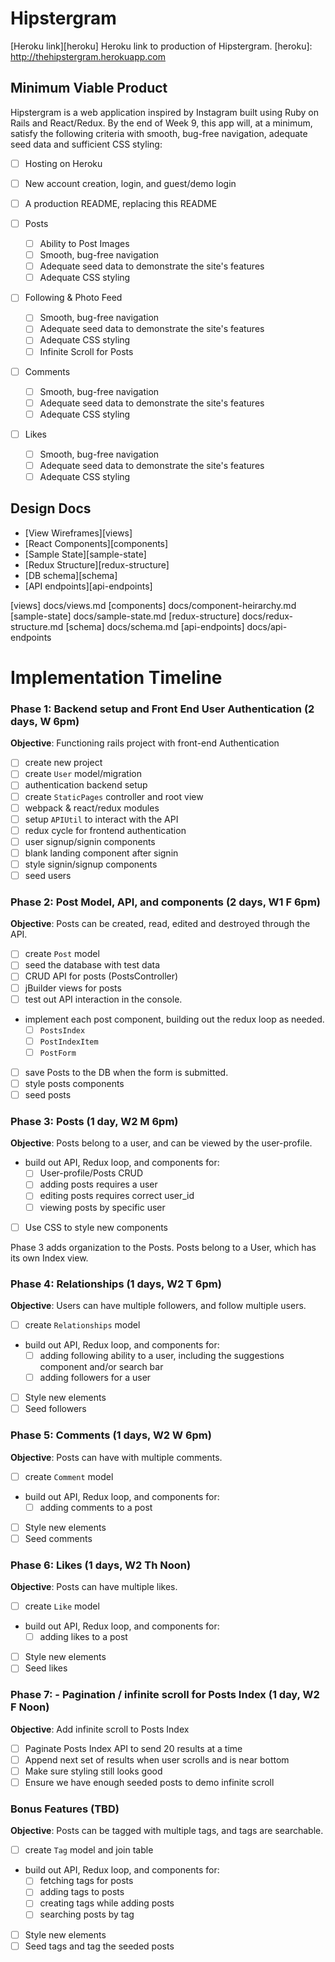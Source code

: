 # Hipstergram

[Heroku link][heroku] Heroku link to production of Hipstergram.
[heroku]: http://thehipstergram.herokuapp.com

## Minimum Viable Product

Hipstergram is a web application inspired by Instagram built using Ruby on Rails and React/Redux. By the end of Week 9, this app will, at a minimum, satisfy the following criteria with smooth, bug-free navigation, adequate seed data and sufficient CSS styling:

- [ ] Hosting on Heroku
- [ ] New account creation, login, and guest/demo login
- [ ] A production README, replacing this README

- [ ] Posts
  - [ ] Ability to Post Images
  - [ ] Smooth, bug-free navigation
  - [ ] Adequate seed data to demonstrate the site's features
  - [ ] Adequate CSS styling

- [ ] Following & Photo Feed
  - [ ] Smooth, bug-free navigation
  - [ ] Adequate seed data to demonstrate the site's features
  - [ ] Adequate CSS styling
  - [ ] Infinite Scroll for Posts

- [ ] Comments
  - [ ] Smooth, bug-free navigation
  - [ ] Adequate seed data to demonstrate the site's features
  - [ ] Adequate CSS styling

- [ ] Likes
  - [ ] Smooth, bug-free navigation
  - [ ] Adequate seed data to demonstrate the site's features
  - [ ] Adequate CSS styling

## Design Docs
* [View Wireframes][views]
* [React Components][components]
* [Sample State][sample-state]
* [Redux Structure][redux-structure]
* [DB schema][schema]
* [API endpoints][api-endpoints]

[views] docs/views.md
[components] docs/component-heirarchy.md
[sample-state] docs/sample-state.md
[redux-structure] docs/redux-structure.md
[schema] docs/schema.md
[api-endpoints] docs/api-endpoints

# Implementation Timeline

### Phase 1: Backend setup and Front End User Authentication (2 days, W 6pm)

**Objective**: Functioning rails project with front-end Authentication

- [ ] create new project
- [ ] create `User` model/migration
- [ ] authentication backend setup
- [ ] create `StaticPages` controller and root view
- [ ] webpack & react/redux modules
- [ ] setup `APIUtil` to interact with the API
- [ ] redux cycle for frontend authentication
- [ ] user signup/signin components
- [ ] blank landing component after signin
- [ ] style signin/signup components
- [ ] seed users

### Phase 2: Post Model, API, and components (2 days, W1 F 6pm)

**Objective**: Posts can be created, read, edited and destroyed through the API.

- [ ] create `Post` model
- [ ] seed the database with test data
- [ ] CRUD API for posts (PostsController)
- [ ] jBuilder views for posts
- [ ] test out API interaction in the console.
- implement each post component, building out the redux loop as needed.
  - [ ] `PostsIndex`
  - [ ] `PostIndexItem`
  - [ ] `PostForm`
- [ ] save Posts to the DB when the form is submitted.
- [ ] style posts components
- [ ] seed posts

### Phase 3: Posts (1 day, W2 M 6pm)

**Objective**: Posts belong to a user, and can be viewed by the user-profile.

- build out API, Redux loop, and components for:
  - [ ] User-profile/Posts CRUD
  - [ ] adding posts requires a user
  - [ ] editing posts requires correct user_id
  - [ ] viewing posts by specific user
- [ ] Use CSS to style new components

Phase 3 adds organization to the Posts. Posts belong to a User, which has its own Index view.

### Phase 4: Relationships (1 days, W2 T 6pm)

**Objective**:  Users can have multiple followers, and follow multiple users.

- [ ] create `Relationships` model
- build out API, Redux loop, and components for:
  - [ ] adding following ability to a user, including the suggestions component and/or search bar
  - [ ] adding followers for a user
- [ ] Style new elements
- [ ] Seed followers

### Phase 5: Comments (1 days, W2 W 6pm)

**Objective**:  Posts can have with multiple comments.

- [ ] create `Comment` model
- build out API, Redux loop, and components for:
  - [ ] adding comments to a post
- [ ] Style new elements
- [ ] Seed comments

### Phase 6: Likes (1 days, W2 Th Noon)

**Objective**:  Posts can have multiple likes.

- [ ] create `Like` model
- build out API, Redux loop, and components for:
  - [ ] adding likes to a post
- [ ] Style new elements
- [ ] Seed likes

### Phase 7: - Pagination / infinite scroll for Posts Index (1 day, W2 F Noon)

**Objective**: Add infinite scroll to Posts Index

- [ ] Paginate Posts Index API to send 20 results at a time
- [ ] Append next set of results when user scrolls and is near bottom
- [ ] Make sure styling still looks good
- [ ] Ensure we have enough seeded posts to demo infinite scroll

### Bonus Features (TBD)

**Objective**: Posts can be tagged with multiple tags, and tags are searchable.

- [ ] create `Tag` model and join table
- build out API, Redux loop, and components for:
  - [ ] fetching tags for posts
  - [ ] adding tags to posts
  - [ ] creating tags while adding posts
  - [ ] searching posts by tag
- [ ] Style new elements
- [ ] Seed tags and tag the seeded posts
